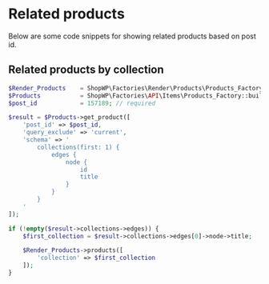 # Related products

Below are some code snippets for showing related products based on post id.

## Related products by collection

```php
$Render_Products    = ShopWP\Factories\Render\Products\Products_Factory::build();
$Products           = ShopWP\Factories\API\Items\Products_Factory::build();
$post_id            = 157189; // required

$result = $Products->get_product([
    'post_id' => $post_id,
    'query_exclude' => 'current',
    'schema' => '
        collections(first: 1) {
            edges {
                node {
                    id
                    title
                }
            }
        }
    '
]);

if (!empty($result->collections->edges)) {
    $first_collection = $result->collections->edges[0]->node->title;

    $Render_Products->products([
        'collection' => $first_collection
    ]);
}
```
